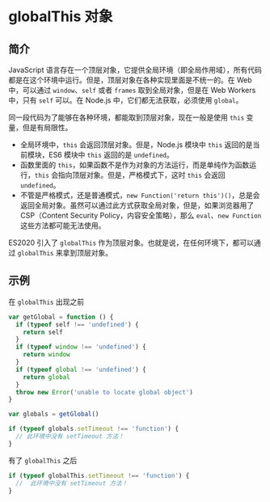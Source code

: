 # globalThis 对象

## 简介

JavaScript 语言存在一个顶层对象，它提供全局环境（即全局作用域），所有代码都是在这个环境中运行。但是，顶层对象在各种实现里面是不统一的。在 Web 中，可以通过 `window`、`self` 或者 `frames` 取到全局对象，但是在 Web Workers 中，只有 `self` 可以。在 Node.js 中，它们都无法获取，必须使用 `global`。

同一段代码为了能够在各种环境，都能取到顶层对象，现在一般是使用 `this` 变量，但是有局限性。

- 全局环境中，`this` 会返回顶层对象。但是，Node.js 模块中 `this` 返回的是当前模块，ES6 模块中 `this` 返回的是 `undefined`。
- 函数里面的 `this`，如果函数不是作为对象的方法运行，而是单纯作为函数运行，`this` 会指向顶层对象。但是，严格模式下，这时 `this` 会返回 `undefined`。
- 不管是严格模式，还是普通模式，`new Function('return this')()`，总是会返回全局对象。虽然可以通过此方式获取全局对象，但是，如果浏览器用了 CSP（Content Security Policy，内容安全策略），那么 `eval`、`new Function` 这些方法都可能无法使用。

ES2020 引入了 `globalThis` 作为顶层对象。也就是说，在任何环境下，都可以通过 `globalThis` 来拿到顶层对象。

## 示例

在 `globalThis` 出现之前

```javascript
var getGlobal = function () {
  if (typeof self !== 'undefined') {
    return self
  }
  if (typeof window !== 'undefined') {
    return window
  }
  if (typeof global !== 'undefined') {
    return global
  }
  throw new Error('unable to locate global object')
}

var globals = getGlobal()

if (typeof globals.setTimeout !== 'function') {
  // 此环境中没有 setTimeout 方法！
}
```

有了 `globalThis` 之后

```javascript
if (typeof globalThis.setTimeout !== 'function') {
  //  此环境中没有 setTimeout 方法！
}
```

